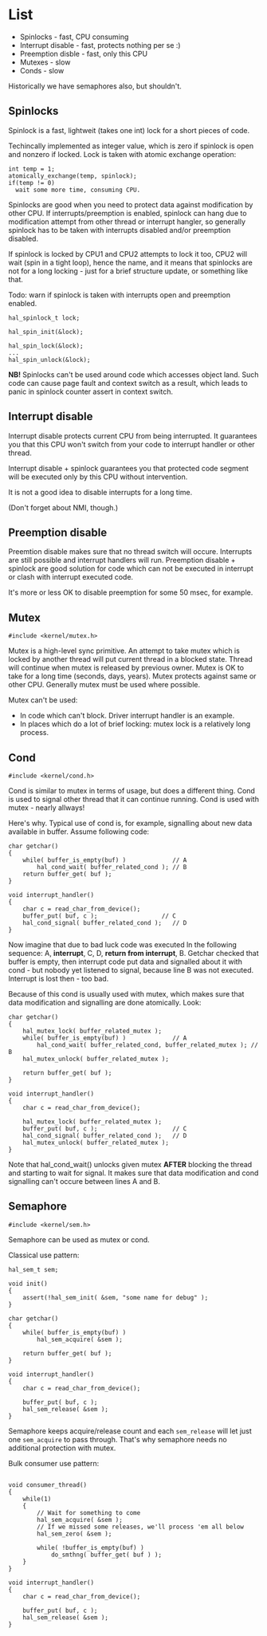 # List #

  * Spinlocks - fast, CPU consuming
  * Interrupt disable - fast, protects nothing per se :)
  * Preemption disble - fast, only this CPU
  * Mutexes - slow
  * Conds - slow

Historically we have semaphores also, but shouldn't.


## Spinlocks ##

Spinlock is a fast, lightweit (takes one int) lock for a short pieces of code.

Techincally implemented as integer value, which is zero if spinlock is open and nonzero if locked. Lock is taken with atomic exchange operation:

```
int temp = 1;
atomically_exchange(temp, spinlock);
if(temp != 0)
  wait some more time, consuming CPU.
```

Spinlocks are good when you need to protect data against modification by other CPU. If interrupts/preemption is enabled, spinlock can hang due to modification attempt from other thread or interrupt hangler, so generally spinlock has to be taken with interrupts disabled and/or preemption disabled.

If spinlock is locked by CPU1 and CPU2 attempts to lock it too, CPU2 will wait (spin in a tight loop), hence the name, and it means that spinlocks are not for a long locking - just for a brief structure update, or something like that.

Todo: warn if spinlock is taken with interrupts open and preemption enabled.

```
hal_spinlock_t lock;

hal_spin_init(&lock);

hal_spin_lock(&lock);
...
hal_spin_unlock(&lock);
```

**NB!** Spinlocks can't be used around code which accesses object land. Such code can cause page fault and context switch as a result, which leads to panic in spinlock counter assert in context switch.

## Interrupt disable ##

Interrupt disable protects current CPU from being interrupted. It guarantees you that this CPU won't switch from your code to interrupt handler or other thread.

Interrupt disable + spinlock guarantees you that protected code segment will be executed only by this CPU without intervention.

It is not a good idea to disable interrupts for a long time.

(Don't forget about NMI, though.)

## Preemption disable ##

Preemtion disable makes sure that no thread switch will occure. Interrupts are still possible and interrupt handlers will run. Preemption disable + spinlock are good solution for code which can not be executed in interrupt or clash with interrupt executed code.

It's more or less OK to disable preemption for some 50 msec, for example.

## Mutex ##

```
#include <kernel/mutex.h>
```

Mutex is a high-level sync primitive. An attempt to take mutex which is locked by another thread will put current thread in a blocked state. Thread will continue when mutex is released by previous owner. Mutex is OK to take for a long time (seconds, days, years). Mutex protects against same or other CPU. Generally mutex must be used where possible.

Mutex can't be used:
  * In code which can't block. Driver interrupt handler is an example.
  * In places which do a lot of brief locking: mutex lock is a relatively long process.

## Cond ##

```
#include <kernel/cond.h>
```

Cond is similar to mutex in terms of usage, but does a different thing. Cond is used to signal other thread that it can continue running. Cond is used with mutex - nearly allways!

Here's why. Typical use of cond is, for example, signalling about new data available in buffer. Assume following code:

```
char getchar()
{
    while( buffer_is_empty(buf) )             // A
        hal_cond_wait( buffer_related_cond ); // B
    return buffer_get( buf );                 
}

void interrupt_handler()
{
    char c = read_char_from_device();
    buffer_put( buf, c );                  // C
    hal_cond_signal( buffer_related_cond );   // D
}
```

Now imagine that due to bad luck code was executed ln the following sequence: A, **interrupt**, C, D, **return from interrupt**, B. Getchar checked that buffer is empty, then interrupt code put data and signalled about it with cond - but nobody yet listened to signal, because line B was not executed. Interrupt is lost then - too bad.

Because of this cond is usually used with mutex, which makes sure that data modification and signalling are done atomically. Look:

```
char getchar()
{
    hal_mutex_lock( buffer_related_mutex );
    while( buffer_is_empty(buf) )             // A
        hal_cond_wait( buffer_related_cond, buffer_related_mutex ); // B
    hal_mutex_unlock( buffer_related_mutex );

    return buffer_get( buf );                 
}

void interrupt_handler()
{
    char c = read_char_from_device();

    hal_mutex_lock( buffer_related_mutex );
    buffer_put( buf, c );                     // C
    hal_cond_signal( buffer_related_cond );   // D
    hal_mutex_unlock( buffer_related_mutex );
}
```

Note that hal\_cond\_wait() unlocks given mutex **AFTER** blocking the thread and starting to wait for signal. It makes sure that data modification and cond signalling can't occure between lines A and B.

## Semaphore ##

```
#include <kernel/sem.h>
```

Semaphore can be used as mutex or cond.

Classical use pattern:

```
hal_sem_t sem;

void init()
{
    assert(!hal_sem_init( &sem, "some name for debug" );
}

char getchar()
{   
    while( buffer_is_empty(buf) )
        hal_sem_acquire( &sem );

    return buffer_get( buf );                 
}

void interrupt_handler()
{
    char c = read_char_from_device();

    buffer_put( buf, c );
    hal_sem_release( &sem );
}
```

Semaphore keeps acquire/release count and each `sem_release` will let just one `sem_acquire` to pass through. That's why semaphore needs no additional protection with mutex.

Bulk consumer use pattern:

```

void consumer_thread()
{   
    while(1)
    {
        // Wait for something to come
        hal_sem_acquire( &sem );
        // If we missed some releases, we'll process 'em all below
        hal_sem_zero( &sem );

        while( !buffer_is_empty(buf) )
            do_smthng( buffer_get( buf ) );
    }
}

void interrupt_handler()
{
    char c = read_char_from_device();

    buffer_put( buf, c );
    hal_sem_release( &sem );
}
```